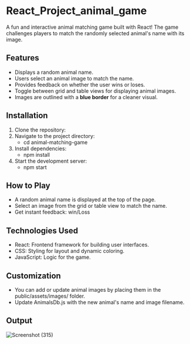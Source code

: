 # React_Project_animal_game
A fun and interactive animal matching game built with React! The game challenges players to match the randomly selected animal's name with its image.

## Features

- Displays a random animal name.
- Users select an animal image to match the name.
- Provides feedback on whether the user wins or loses.
- Toggle between grid and table views for displaying animal images.
- Images are outlined with a **blue border** for a cleaner visual.

## Installation

1. Clone the repository:
2. Navigate to the project directory:
   - cd animal-matching-game
3. Install dependencies:
   - npm install
4. Start the development server:
   - npm start  

## How to Play

- A random animal name is displayed at the top of the page.
- Select an image from the grid or table view to match the name.
- Get instant feedback: win/Loss

## Technologies Used

- React: Frontend framework for building user interfaces.
- CSS: Styling for layout and dynamic coloring.
- JavaScript: Logic for the game.

## Customization

- You can add or update animal images by placing them in the public/assets/images/ folder.
- Update AnimalsDb.js with the new animal's name and image filename.

## Output
![Screenshot (315)](https://github.com/user-attachments/assets/0ad00844-1c45-4591-b4bb-a563efc1cd6a)


